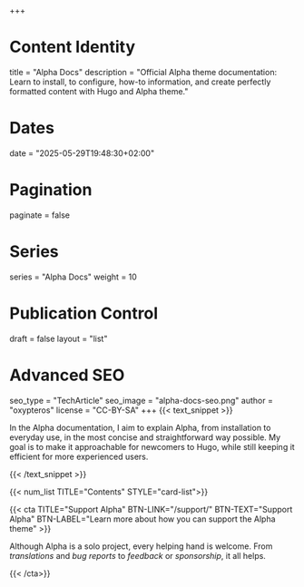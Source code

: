 +++
# Content Identity
title = "Alpha Docs"
description = "Official Alpha theme documentation: Learn to install, to configure, how-to information, and create perfectly formatted content with Hugo and Alpha theme."

# Dates
date = "2025-05-29T19:48:30+02:00"

# Pagination
paginate = false

# Series
series = "Alpha Docs"
weight = 10

# Publication Control
draft = false
layout = "list"

# Advanced SEO
seo_type = "TechArticle"
seo_image = "alpha-docs-seo.png"
author = "oxypteros"
license = "CC-BY-SA"
+++
{{< text_snippet >}}

In the Alpha documentation, I aim to explain Alpha, from installation to everyday use, in the most concise and straightforward way possible.
My goal is to make it approachable for newcomers to Hugo, while still keeping it efficient for more experienced users.

{{< /text_snippet >}}

{{< num_list TITLE="Contents" STYLE="card-list">}}

{{< cta TITLE="Support Alpha" BTN-LINK="/support/" BTN-TEXT="Support Alpha" BTN-LABEL="Learn more about how you can support the Alpha theme" >}}

Although Alpha is a solo project, every helping hand is welcome.
From *translations* and *bug reports* to *feedback* or *sponsorship*, it all helps.

{{< /cta>}}